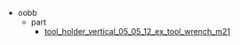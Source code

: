 * oobb
  * part
    * [tool_holder_vertical_05_05_12_ex_tool_wrench_m21](oobb/part/tool_holder_vertical_05_05_12_ex_tool_wrench_m21)
